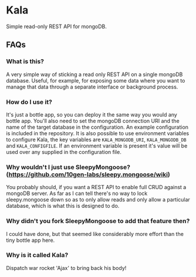 # Kala
Simple read-only REST API for mongoDB.

## FAQs

### What is this?

A very simple way of sticking a read only REST API on a single mongoDB database.  Useful, for example, for exposing some data where you want to manage that data through a separate interface or background process.

### How do I use it?

It's just a bottle app, so you can deploy it the same way you would any bottle app.  You'll also need to set the mongoDB connection URI and the name of the target database in the configuration.  An example configuration is included in the repository. It is also possible to use environment variables to configure Kala, the key variables are `KALA_MONGODB_URI`, `KALA_MONGODB_DB` and `KALA_CONFIGFILE`. If an environment variable is present it's value will be used over any supplied in the configuration file.

### Why wouldn't I just use SleepyMongoose? (https://github.com/10gen-labs/sleepy.mongoose/wiki)

You probably should, if you want a REST API to enable full CRUD against a mongoDB server.  As far as I can tell there's no way to lock sleepy.mongoose down so as to only allow reads and only allow a particular database, which is what this is designed to do.

### Why didn't you fork SleepyMongoose to add that feature then?

I could have done, but that seemed like considerably more effort than the tiny bottle app here.

### Why is it called Kala?

Dispatch war rocket 'Ajax' to bring back his body!

